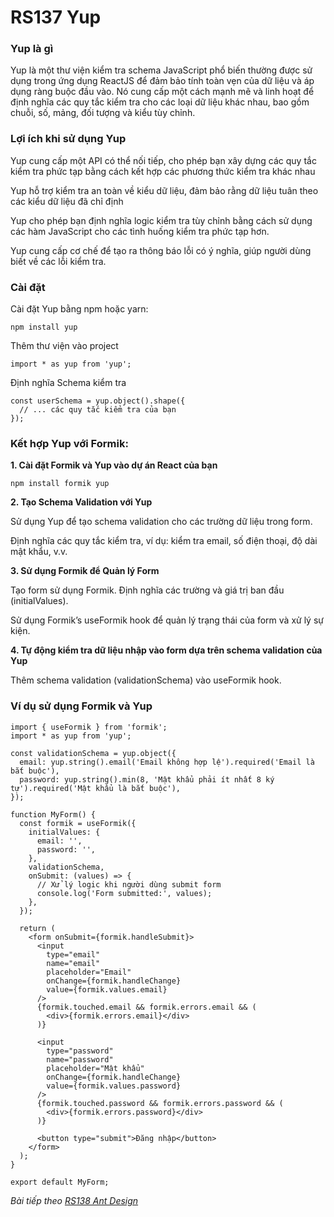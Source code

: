 # RS137 Yup

### Yup là gì

Yup là một thư viện kiểm tra schema JavaScript phổ biến thường được sử dụng trong ứng dụng ReactJS để đảm bảo tính toàn vẹn của dữ liệu và áp dụng ràng buộc đầu vào. Nó cung cấp một cách mạnh mẽ và linh hoạt để định nghĩa các quy tắc kiểm tra cho các loại dữ liệu khác nhau, bao gồm chuỗi, số, mảng, đối tượng và kiểu tùy chỉnh.

### Lợi ích khi sử dụng Yup

Yup cung cấp một API có thể nối tiếp, cho phép bạn xây dựng các quy tắc kiểm tra phức tạp bằng cách kết hợp các phương thức kiểm tra khác nhau

Yup hỗ trợ kiểm tra an toàn về kiểu dữ liệu, đảm bảo rằng dữ liệu tuân theo các kiểu dữ liệu đã chỉ định

Yup cho phép bạn định nghĩa logic kiểm tra tùy chỉnh bằng cách sử dụng các hàm JavaScript cho các tình huống kiểm tra phức tạp hơn.

Yup cung cấp cơ chế để tạo ra thông báo lỗi có ý nghĩa, giúp người dùng biết về các lỗi kiểm tra.

### Cài đặt

Cài đặt Yup bằng npm hoặc yarn:

```
npm install yup
```

Thêm thư viện vào project

```
import * as yup from 'yup';
```

Định nghĩa Schema kiểm tra

```
const userSchema = yup.object().shape({
  // ... các quy tắc kiểm tra của bạn
});
```

### Kết hợp Yup với Formik:

**1. Cài đặt Formik và Yup vào dự án React của bạn**

```
npm install formik yup
```

**2. Tạo Schema Validation với Yup**

Sử dụng Yup để tạo schema validation cho các trường dữ liệu trong form.

Định nghĩa các quy tắc kiểm tra, ví dụ: kiểm tra email, số điện thoại, độ dài mật khẩu, v.v.

**3. Sử dụng Formik để Quản lý Form**

Tạo form sử dụng Formik. Định nghĩa các trường và giá trị ban đầu (initialValues).

Sử dụng Formik’s useFormik hook để quản lý trạng thái của form và xử lý sự kiện.

**4. Tự động kiểm tra dữ liệu nhập vào form dựa trên schema validation của Yup**

Thêm schema validation (validationSchema) vào useFormik hook.

### Ví dụ sử dụng Formik và Yup

```
import { useFormik } from 'formik';
import * as yup from 'yup';

const validationSchema = yup.object({
  email: yup.string().email('Email không hợp lệ').required('Email là bắt buộc'),
  password: yup.string().min(8, 'Mật khẩu phải ít nhất 8 ký tự').required('Mật khẩu là bắt buộc'),
});

function MyForm() {
  const formik = useFormik({
    initialValues: {
      email: '',
      password: '',
    },
    validationSchema,
    onSubmit: (values) => {
      // Xử lý logic khi người dùng submit form
      console.log('Form submitted:', values);
    },
  });

  return (
    <form onSubmit={formik.handleSubmit}>
      <input
        type="email"
        name="email"
        placeholder="Email"
        onChange={formik.handleChange}
        value={formik.values.email}
      />
      {formik.touched.email && formik.errors.email && (
        <div>{formik.errors.email}</div>
      )}

      <input
        type="password"
        name="password"
        placeholder="Mật khẩu"
        onChange={formik.handleChange}
        value={formik.values.password}
      />
      {formik.touched.password && formik.errors.password && (
        <div>{formik.errors.password}</div>
      )}

      <button type="submit">Đăng nhập</button>
    </form>
  );
}

export default MyForm;
```




*Bài tiếp theo [RS138 Ant Design](/lesson/session/session_138_antd.md)*